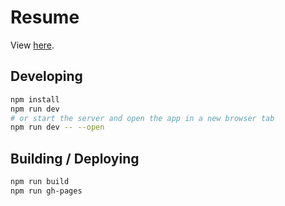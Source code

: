# Resume

View [here](https://michealparks.github.io/resume/).

## Developing

```bash
npm install
npm run dev
# or start the server and open the app in a new browser tab
npm run dev -- --open
```

## Building / Deploying

```bash
npm run build
npm run gh-pages
```
